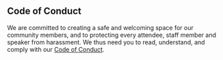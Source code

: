 ## Code of Conduct

We are committed to creating a safe and welcoming space for our community members, and to protecting every attendee, staff member and speaker from harassment. We thus need you to read, understand, and comply with our <a href="/code-of-conduct">Code of Conduct</a>.

